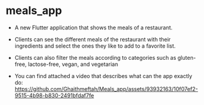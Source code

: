 # meals_app

- A new Flutter application that shows the meals of a restaurant. 
- Clients can see the different meals of the restaurant with their ingredients and select the ones they like to add to a favorite list.
- Clients can also filter the meals according to categories such as gluten-free, lactose-free, vegan, and vegetarian



- You can find attached a video that describes what can the app exactly do:
https://github.com/Ghaithmeftah/Meals_app/assets/93932163/10f07ef2-9515-4b98-b830-2491bfdaf7fe

